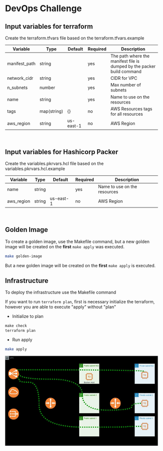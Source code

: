 # DevOps Challenge

## Input variables for terraform

Create the terraform.tfvars file based on the terraform.tfvars.example

|Variable|Type|Default|Required|Description|
|--------|-----|------|--------|-----------|
|manifest_path|string||yes|The path where the manifest file is dumped by the packer build command|
|network_cidr|string||yes|CIDR for VPC|
|n_subnets|number||yes|Max number of subnets|
|name|string||yes|Name to use on the resources|
|tags|map(string)|{}|no|AWS Resources tags for all resources|
|aws_region|string|us-east-1|no|AWS Region|

<BR>

## Input variables for Hashicorp Packer

Create the variables.pkrvars.hcl file based on the variables.pkrvars.hcl.example

|Variable|Type|Default|Required|Description|
|--------|-----|------|--------|-----------|
|name|string||yes|Name to use on the resources|
|aws_region|string|us-east-1|no|AWS Region|

<BR>

## Golden Image
To create a golden image, use the Makefile command, but a new golden image will be created on the **first** ```make apply``` was executed.

```sh
make golden-image
```

But a new golden image will be created on the **first** ```make apply``` is executed.

## Infrastructure
To deploy the infrastructure use the Makefile command

If you want to run ```terraform plan```, first is necessary initialize the terraform, however you are able to execute "apply" without "plan"

- Initialize to plan
```
make check
terraform plan
```
- Run apply
```sh
make apply
```

![Infrastructure Diagram](./img/infrastructure.jpg)